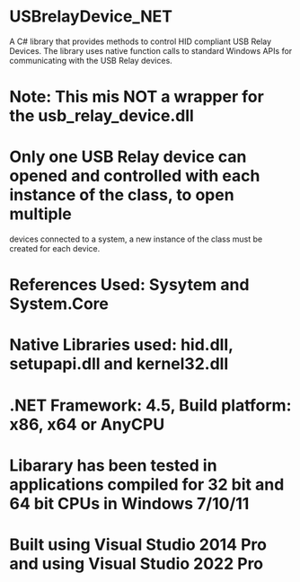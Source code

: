 # USBrelayDevice_NET
A C# library that provides methods to control HID compliant USB Relay Devices. The library uses native function calls to standard Windows APIs for communicating with the USB Relay devices.
# Note: This mis NOT a wrapper for the usb_relay_device.dll
# Only one USB Relay device can opened and controlled with each instance of the class, to open multiple
  devices connected to a system, a new instance of the class must be created for each device.
# References Used: Sysytem and System.Core
# Native Libraries used: hid.dll, setupapi.dll and kernel32.dll
# .NET Framework: 4.5, Build platform: x86, x64 or AnyCPU
# Libarary has been tested in applications compiled for 32 bit and 64 bit CPUs in Windows 7/10/11
# Built using Visual Studio 2014 Pro and using Visual Studio 2022 Pro
